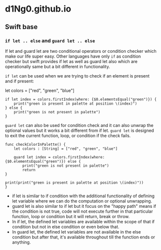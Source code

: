 # d1Ng0.github.io

## Swift base

### `if let .. else` and `guard let .. else`

If let and guard let are two conditional operators or condition checker which make our life super easy. Other languages have only `if` as condition checker but swift provides if let as well as guard let also which are operationally same but a bit different in functionality.

`if let` can be used when we are trying to check if an element is present and if present:

let colors = ["red", "green", "blue"]

    if let index = colors.firstIndex(where: {$0.elementsEqual("green")}) {
        print("green is present in palette at position \(index)")
    } else {
        print("green is not present in palette")
    }

`guard let` can also be used for condition check and it can also unwrap the optional values but it works a bit different from if let. `guard let` is designed to exit the current function, loop, or condition if the check fails.

    func checkColorInPalette() {
        let colors : [String] = ["red", "green", "blue"]

        guard let index = colors.firstIndex(where: {$0.elementsEqual("green")}) else {
            print("green is not present in palette")
            return
    }

    print(print("green is present in palette at position \(index)"))
    }

* if let is similar to if condition with the additional functionality of defining let variable where we can do the computation or optional unwrapping.
* guard let is also similar to if let but it focus on the "happy path" means if the condition is not true, code will not execute further in that particular function, loop or condition but it will return, break or throw.
* In if let, the defined let variables are available within the scope of that if condition but not in else condition or even below that.
* In guard let, the defined let variables are not available in the else condition but after that, it's available throughout till the function ends or anything.



